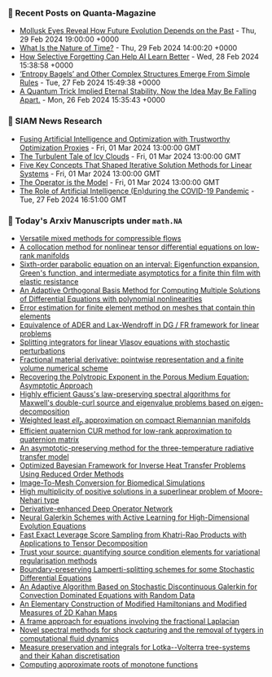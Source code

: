 ### 📝 Recent Posts on Quanta-Magazine
<!-- quanta starts -->
* <a href="https://www.quantamagazine.org/mollusk-eyes-reveal-how-future-evolution-depends-on-the-past-20240229/">Mollusk Eyes Reveal How Future Evolution Depends on the Past</a> - Thu, 29 Feb 2024 19:00:00 +0000
* <a href="https://www.quantamagazine.org/what-is-the-nature-of-time-20240229/">What Is the Nature of Time?</a> - Thu, 29 Feb 2024 14:00:20 +0000
* <a href="https://www.quantamagazine.org/how-selective-forgetting-can-help-ai-learn-better-20240228/">How Selective Forgetting Can Help AI Learn Better</a> - Wed, 28 Feb 2024 15:38:58 +0000
* <a href="https://www.quantamagazine.org/entropy-bagels-and-other-complex-structures-emerge-from-simple-rules-20240227/">‘Entropy Bagels’ and Other Complex Structures Emerge From Simple Rules</a> - Tue, 27 Feb 2024 15:49:38 +0000
* <a href="https://www.quantamagazine.org/a-quantum-trick-implied-eternal-stability-now-its-falling-apart-20240226/">A Quantum Trick Implied Eternal Stability. Now the Idea May Be Falling Apart.</a> - Mon, 26 Feb 2024 15:35:43 +0000
<!-- quanta ends -->

### 📝 SIAM News Research
<!-- siam-news starts -->
* <a href="https://sinews.siam.org/Details-Page/fusing-artificial-intelligence-and-optimization-with-trustworthy-optimization-proxies">Fusing Artificial Intelligence and Optimization with Trustworthy Optimization Proxies</a> - Fri, 01 Mar 2024 13:00:00 GMT
* <a href="https://sinews.siam.org/Details-Page/the-turbulent-tale-of-icy-clouds">The Turbulent Tale of Icy Clouds</a> - Fri, 01 Mar 2024 13:00:00 GMT
* <a href="https://sinews.siam.org/Details-Page/five-key-concepts-that-shaped-iterative-solution-methods-for-linear-systems">Five Key Concepts That Shaped Iterative Solution Methods for Linear Systems</a> - Fri, 01 Mar 2024 13:00:00 GMT
* <a href="https://sinews.siam.org/Details-Page/the-operator-is-the-model">The Operator is the Model</a> - Fri, 01 Mar 2024 13:00:00 GMT
* <a href="https://sinews.siam.org/Details-Page/the-role-of-artificial-intelligence-enduring-the-covid-19-pandemic">The Role of Artificial Intelligence (En)during the COVID-19 Pandemic</a> - Tue, 27 Feb 2024 16:51:00 GMT
<!-- siam-news ends -->

### 📝 Today's Arxiv Manuscripts under ``math.NA``
<!-- arxiv-math-na starts -->
* <a href="https://arxiv.org/abs/2402.18660">Versatile mixed methods for compressible flows</a>
* <a href="https://arxiv.org/abs/2402.18721">A collocation method for nonlinear tensor differential equations on low-rank manifolds</a>
* <a href="https://arxiv.org/abs/2402.18740">Sixth-order parabolic equation on an interval: Eigenfunction expansion, Green's function, and intermediate asymptotics for a finite thin film with elastic resistance</a>
* <a href="https://arxiv.org/abs/2402.18793">An Adaptive Orthogonal Basis Method for Computing Multiple Solutions of Differential Equations with polynomial nonlinearities</a>
* <a href="https://arxiv.org/abs/2402.18860">Error estimation for finite element method on meshes that contain thin elements</a>
* <a href="https://arxiv.org/abs/2402.18937">Equivalence of ADER and Lax-Wendroff in DG / FR framework for linear problems</a>
* <a href="https://arxiv.org/abs/2402.18982">Splitting integrators for linear Vlasov equations with stochastic perturbations</a>
* <a href="https://arxiv.org/abs/2402.19015">Fractional material derivative: pointwise representation and a finite volume numerical scheme</a>
* <a href="https://arxiv.org/abs/2402.19056">Recovering the Polytropic Exponent in the Porous Medium Equation: Asymptotic Approach</a>
* <a href="https://arxiv.org/abs/2402.19125">Highly efficient Gauss's law-preserving spectral algorithms for Maxwell's double-curl source and eigenvalue problems based on eigen-decomposition</a>
* <a href="https://arxiv.org/abs/2402.19132">Weighted least $ell_p$ approximation on compact Riemannian manifolds</a>
* <a href="https://arxiv.org/abs/2402.19147">Efficient quaternion CUR method for low-rank approximation to quaternion matrix</a>
* <a href="https://arxiv.org/abs/2402.19191">An asymptotic-preserving method for the three-temperature radiative transfer model</a>
* <a href="https://arxiv.org/abs/2402.19381">Optimized Bayesian Framework for Inverse Heat Transfer Problems Using Reduced Order Methods</a>
* <a href="https://arxiv.org/abs/2402.18596">Image-To-Mesh Conversion for Biomedical Simulations</a>
* <a href="https://arxiv.org/abs/2402.19084">High multiplicity of positive solutions in a superlinear problem of Moore-Nehari type</a>
* <a href="https://arxiv.org/abs/2402.19242">Derivative-enhanced Deep Operator Network</a>
* <a href="https://arxiv.org/abs/2203.01360">Neural Galerkin Schemes with Active Learning for High-Dimensional Evolution Equations</a>
* <a href="https://arxiv.org/abs/2301.12584">Fast Exact Leverage Score Sampling from Khatri-Rao Products with Applications to Tensor Decomposition</a>
* <a href="https://arxiv.org/abs/2303.00696">Trust your source: quantifying source condition elements for variational regularisation methods</a>
* <a href="https://arxiv.org/abs/2308.04075">Boundary-preserving Lamperti-splitting schemes for some Stochastic Differential Equations</a>
* <a href="https://arxiv.org/abs/2308.05500">An Adaptive Algorithm Based on Stochastic Discontinuous Galerkin for Convection Dominated Equations with Random Data</a>
* <a href="https://arxiv.org/abs/2309.00799">An Elementary Construction of Modified Hamiltonians and Modified Measures of 2D Kahan Maps</a>
* <a href="https://arxiv.org/abs/2311.12451">A frame approach for equations involving the fractional Laplacian</a>
* <a href="https://arxiv.org/abs/2402.17688">Novel spectral methods for shock capturing and the removal of tygers in computational fluid dynamics</a>
* <a href="https://arxiv.org/abs/2309.05979">Measure preservation and integrals for Lotka--Volterra tree-systems and their Kahan discretisation</a>
* <a href="https://arxiv.org/abs/2310.07333">Computing approximate roots of monotone functions</a>
<!-- arxiv-math-na ends -->
